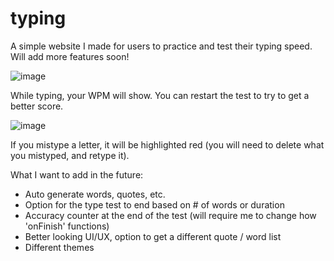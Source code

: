 # typing

A simple website I made for users to practice and test their typing speed.
Will add more features soon!


![image](https://user-images.githubusercontent.com/55643100/166174390-d8ae3479-2257-46ab-97b8-a1465a9203f8.png)

While typing, your WPM will show. You can restart the test to try to get a better score.


![image](https://user-images.githubusercontent.com/55643100/166174394-e438f874-67df-4ab3-b4e5-2ccb252645aa.png)

If you mistype a letter, it will be highlighted red (you will need to delete what you mistyped, and retype it).



















What I want to add in the future: 
- Auto generate words, quotes, etc.
- Option for the type test to end based on # of words or duration
- Accuracy counter at the end of the test (will require me to change how 'onFinish' functions)
- Better looking UI/UX, option to get a different quote / word list
- Different themes
